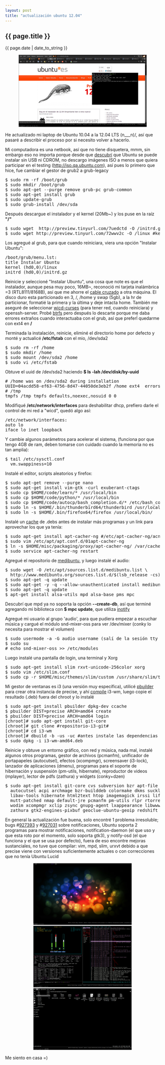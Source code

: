 ```yaml
---
layout: post
title: "actualización ubuntu 12.04"
---
```


## {{ page.title }}
<p class="date">{{ page.date | date_to_string }}</p>

<p align="center" id="img"><a href="/assets/img/49.png"><img src="/assets/img/49.png" style="width: 417px; height: 234px;"></a></p>

He actualizado mi laptop de Ubuntu 10.04 a la 12.04 LTS (n___n)/, así que pasaré a describir el proceso por si necesito volver a hacerlo.

Mi computadora es una netbook, así que no tiene disquetera, mmm, sin embargo eso no importa porque desde que [descubrí](http://chilicuil.github.com/all/os/2010/05/19/ubuntu-desde-windows-nowubi-netinstaller.html) que Ubuntu se puede instalar sin USB ni CDROM, no descargo imágenes ISO a menos que quiera participar en el testing (<http://iso.qa.ubuntu.com>), así pues lo primero que hice, fue cambiar el gestor de grub2 a grub-legacy

<pre class="sh_sh">
$ sudo rm -rf /boot/grub
$ sudo mkdir /boot/grub
$ sudo apt-get --purge remove grub-pc grub-common
$ sudo apt-get install grub
$ sudo update-grub
$ sudo grub-install /dev/sda
</pre>

Después descargue el instalador y el kernel (20Mb~) y los puse en la raíz **"/"**

<pre class="sh_sh">
$ sudo wget  http://preview.tinyurl.com/7uedctd -O /initrd.gz #instalador
$ sudo wget http://preview.tinyurl.com/72wwv2c -O /linux #kernel
</pre>

Los agregué al grub, para que cuando reiniciara, viera una opción "Instalar Ubuntu":

<pre class="sh_properties">
/boot/grub/menu.lst:
title Instalar Ubuntu
kernel (hd0,0)/linux
initrd (hd0,0)/initrd.gz
</pre>

Reinicie y seleccioné "Instalar Ubuntu", una cosa que note es que el instalador, aunque pesa muy poco, 16MB~, reconoció mi tarjeta inalámbrica =3 (RTL8111/8168B), así que me ahorre el [cable cruzado](http://chilicuil.github.com/all/random/2010/12/14/compartir-conexion-pc-a-pc.html) a otra máquina. El disco duro esta particionado en 3, /, /home y swap (5gb), a la hr de particionar, formatié la primera y la última y deje intacta home. También me aseguré de seleccionar [wicd-curses](http://chilicuil.github.com/all/random/2010/12/07/conexion-alambrica-inalambrica-al-mismo-tiempo.html) (para tener red, cuando reiniciara) y openssh-server. Probé [btrfs](http://en.wikipedia.org/wiki/Btrfs) pero después lo descarte porque me daba errores extraños cuando interactuaba con el grub, así que preferĺ quedarme con ext4 en **/**

Terminada la instalación, reinicie, eliminé el directorio home por defecto y monté y actualicé **/etc/fstab** con el mio, /dev/sda2

<pre class="sh_sh">
$ sudo rm -rf /home
$ sudo mkdir /home
$ sudo mount /dev/sda2 /home
$ sudo vi /etc/fstab
</pre>

Obtuve el uuid de /dev/sda2 haciendo **$ ls -lah /dev/disk/by-uuid**

<pre>
# /home was on /dev/sda2 during installation
UUID=04acdd58-ef63-4756-8d47-44050de3eb2f /home ext4  errors=remount-ro 0 1
# /tmp
tmpfs /tmp tmpfs defaults,noexec,nosuid 0 0
</pre>

Modifiqué **/etc/network/interfaces** para deshabilitar dhcp, prefiero darle el control de mi red a "wicd", quedó algo así:

<pre class="sh_properties">
/etc/network/interfaces:
auto lo
iface lo inet loopback
</pre>

Y cambie algunos parámetros para acelerar el sistema, (funciona por que tengo 4GB de ram, deben tomarse con cuidado cuando la memoria no es tan amplia):

<pre class="sh_properties">
$ tail /etc/sysctl.conf
  vm.swappiness=10
</pre>

Instalé el editor, scripts aleatorios y firefox:

<pre class="sh_sh">
$ sudo apt-get remove --purge nano
$ sudo apt-get install vim-gtk -curl exuberant-ctags
$ sudo cp $HOME/code/learn/* /usr/local/bin
$ sudo cp $HOME/code/python/* /usr/local/bin
$ sudo cp $HOME/code/autocp/bash_completion.d/* /etc/bash_completion.d/
$ sudo ln -s $HOME/.bin/thunderbird64/thunderbird /usr/local/bin/
$ sudo ln -s $HOME/.bin/firefox64/firefox /usr/local/bin/
</pre>

Instalé un [cache](http://chilicuil.github.com/all/os/2011/11/18/cache-de-paquetes-deb.html) de .debs antes de instalar más programas y un link para aprovechar los que ya tenía:

<pre class="sh_sh">
$ sudo apt-get install apt-cacher-ng #/etc/apt-cacher-ng/acng.conf //9999
$ sudo vim /etc/apt/apt.conf.d/01apt-cacher-ng
$ ln -s $HOME/misc/packaging/proxy/apt-cacher-ng/ /var/cache/apt-cacher-ng
$ sudo service apt-cacher-ng restart
</pre>

Agregué el repositorio de [medibuntu](http://medibuntu.org/), y luego instalé el audio:

<pre class="sh_sh">
$ sudo wget -O /etc/apt/sources.list.d/medibuntu.list \
  http://www.medibuntu.org/sources.list.d/$(lsb_release -cs).list
$ sudo apt-get -q update
$ sudo apt-get -y -q --allow-unauthenticated install medibuntu-keyring
$ sudo apt-get -q update
$ apt-get install alsa-utils mpd alsa-base pms mpc
</pre>

Descubrí que mpd ya no soporta la opción **--create-db**, así que terminé agregando mi biblioteca con **$ mpc update**, que utiliza [inotify](http://en.wikipedia.org/wiki/Inotify)

Agregué mi usuario al grupo 'audio', para que pudiera empezar a escuchar música y cargué el módulo snd-mixer-oss para ver /dev/mixer (conky lo necesita para mostrar el volumen)

<pre class="sh_sh">
$ sudo usermode -a -G audio username (salí de la sesión tty y volví a entrar)
$ sudo su
# echo snd-mixer-oss >> /etc/modules
</pre>

Luego instalé una pantalla de login, una terminal y Xorg

<pre class="sh_sh">
$ sudo apt-get install slim rxvt-unicode-256color xorg
$ sudo vim /etc/slim.conf
$ sudo cp -r $HOME/misc/themes/slim/custom /usr/share/slim/themes
</pre>

Mi gestor de ventanas es i3 (una versión muy específica), utilicé [pbuilder](http://viajemotu.wordpress.com/2010/08/10/notas-sobre-pbuilder/) para crear otra instancia de precise, y ahí [compile](http://chilicuil.github.com/all/random/2010/06/16/i3-ebf3.html) i3-wm, luego copie el resultado (.deb) fuera del chroot y lo instalé

<pre class="sh_sh">
$ sudo apt-get install pbuilder dpkg-dev ccache
$ pbuilder DIST=precise ARCH=amd64 create
$ pbuilder DIST=precise ARCH=amd64 login
[chroot]# sudo apt-get install git-core
[chroot]# git clone #repositorio-i3-git#
[chroot]# cd i3-wm
[chroot]# dbuild -b -us -uc #antes instale las dependencias
$ sudo dpkg -i i3-wm-amd64.deb
</pre>

Reinicie y obtuve un entorno gráfico, con red y música, nada mal, instalé algunos otros programas, gestor de archivos (pcmanfm), unificador de portapapeles (autocutsel), efectos (xcompmgr), screensaver (i3-lock), lanzador de aplicaciones (dmenu), programas para el soporte de hibernación y suspensión (pm-utils, hibernate), reproductor de videos (mplayer), lector de pdfs (zathura) y widgets (conky+dzen)

<pre class="sh_sh">
$ sudo apt-get install git-core cvs subversion bzr apt-file synaptic unzip zip rar unrar
  autocutsel acpi archmage bzr-builddeb colormake dkms suckless-tools feh notify-osd
  libav-tools hibernate html2text htop imagemagick irssi liferea mkvtoolnix mpgtx mplayer
  mutt-patched nmap default-jre pcmanfm pm-utils rlpr rtorrent sox tree unetbootin wget
  wodim xcompmgr xclip zsync gnupg-agent lxappearance libwww-perl i3lock virtaal conky-cli
  zathura gtk2-engines-pixbuf geoclue-ubuntu-geoip redshift #dzen2 - $HOME/code/dzen2/dzen2
</pre>

En general la actualización fue buena, solo encontré 1 problema irresoluble; bugs #[927393](https://bugs.launchpad.net/ubuntu/+source/gdk-pixbuf/+bug/927393) y #[927031](https://bugs.launchpad.net/ubuntu/+source/notification-daemon/+bug/927031) sobre notificaciones, Ubuntu soporta 2 programas para mostrar notificaciones, notification-daemon (el que uso y que esta roto por el momento, solo soporta gtk3), y notify-osd (el que funciona y el que se usa por defecto), fuera de eso encontre mejoras sustanciales, no tuve que compilar: vim, mpd, slim, urxvt debido a que precise viene con versiones suficientemente actuales o con correcciones que no tenía Ubuntu Lucid

<p align="center" id="img"><a href="/assets/img/50.png"><img src="/assets/img/50.png" style="width: 320px; height: 200px;"></a> <a href="/assets/img/51.png"><img src="/assets/img/51.png" style="width: 320px; height: 200px;"></a> <a href="/assets/img/52.png"><img src="/assets/img/52.png" style="width: 320px; height: 200px;"></a></p>

Me siento en casa =)
